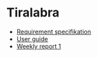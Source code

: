 # Tiralabra

- [Requirement specifikation](https://github.com/jhakkari/tiralabra-RSA/blob/master/documentation/requirement_specifikation.md)
- [User guide](https://github.com/jhakkari/tiralabra-RSA/blob/master/documentation/user_guide.md)
- [Weekly report 1](https://github.com/jhakkari/tiralabra-RSA/blob/master/documentation/weekly_report_1.md)
